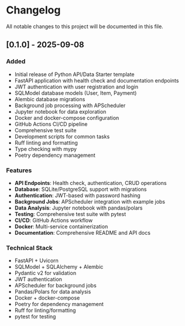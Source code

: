 # Changelog

All notable changes to this project will be documented in this file.

## [0.1.0] - 2025-09-08

### Added
- Initial release of Python API/Data Starter template
- FastAPI application with health check and documentation endpoints
- JWT authentication with user registration and login
- SQLModel database models (User, Item, Payment)
- Alembic database migrations
- Background job processing with APScheduler
- Jupyter notebook for data exploration
- Docker and docker-compose configuration
- GitHub Actions CI/CD pipeline
- Comprehensive test suite
- Development scripts for common tasks
- Ruff linting and formatting
- Type checking with mypy
- Poetry dependency management

### Features
- **API Endpoints**: Health check, authentication, CRUD operations
- **Database**: SQLite/PostgreSQL support with migrations
- **Authentication**: JWT-based with password hashing
- **Background Jobs**: APScheduler integration with example jobs
- **Data Analysis**: Jupyter notebook with pandas/polars
- **Testing**: Comprehensive test suite with pytest
- **CI/CD**: GitHub Actions workflow
- **Docker**: Multi-service containerization
- **Documentation**: Comprehensive README and API docs

### Technical Stack
- FastAPI + Uvicorn
- SQLModel + SQLAlchemy + Alembic
- Pydantic v2 for validation
- JWT authentication
- APScheduler for background jobs
- Pandas/Polars for data analysis
- Docker + docker-compose
- Poetry for dependency management
- Ruff for linting/formatting
- pytest for testing
